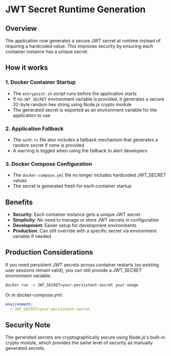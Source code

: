 # JWT Secret Runtime Generation

## Overview
The application now generates a secure JWT secret at runtime instead of requiring a hardcoded value. This improves security by ensuring each container instance has a unique secret.

## How it works

### 1. Docker Container Startup
- The `entrypoint.sh` script runs before the application starts
- If no `JWT_SECRET` environment variable is provided, it generates a secure 32-byte random hex string using Node.js crypto module
- The generated secret is exported as an environment variable for the application to use

### 2. Application Fallback
- The `auth.ts` file also includes a fallback mechanism that generates a random secret if none is provided
- A warning is logged when using the fallback to alert developers

### 3. Docker Compose Configuration
- The `docker-compose.yml` file no longer includes hardcoded JWT_SECRET values
- The secret is generated fresh for each container startup

## Benefits
- **Security**: Each container instance gets a unique JWT secret
- **Simplicity**: No need to manage or store JWT secrets in configuration
- **Development**: Easier setup for development environments
- **Production**: Can still override with a specific secret via environment variable if needed

## Production Considerations
If you need persistent JWT secrets across container restarts (so existing user sessions remain valid), you can still provide a JWT_SECRET environment variable:

```bash
docker run -e JWT_SECRET=your-persistent-secret your-image
```

Or in docker-compose.yml:
```yaml
environment:
  - JWT_SECRET=your-persistent-secret
```

## Security Note
The generated secrets are cryptographically secure using Node.js's built-in crypto module, which provides the same level of security as manually generated secrets.
